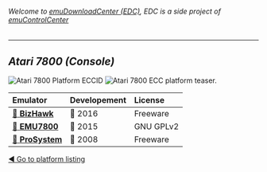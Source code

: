 ###### Welcome to [emuDownloadCenter (EDC)](https://github.com/PhoenixInteractiveNL/emuDownloadCenter/wiki/), EDC is a side project of [emuControlCenter](https://github.com/PhoenixInteractiveNL/emuControlCenter/wiki/)
***
## _Atari 7800 (Console)_
![](https://raw.githubusercontent.com/wiki/PhoenixInteractiveNL/emuDownloadCenter/images_platform/ecc_a7800_cell.png "Atari 7800 Platform ECCID")
![](https://raw.githubusercontent.com/wiki/PhoenixInteractiveNL/emuDownloadCenter/images_platform/ecc_a7800_teaser.png "Atari 7800 ECC platform teaser.")

| Emulator | Developement | License |
|:---------|:-------------|:--------|
| [:file_folder: **BizHawk**](https://github.com/PhoenixInteractiveNL/emuDownloadCenter/wiki/Emulator-bizhawk#menu) | :large_blue_circle: 2016 | Freeware |
| [:file_folder: **EMU7800**](https://github.com/PhoenixInteractiveNL/emuDownloadCenter/wiki/Emulator-emu7800#menu) | :large_blue_circle: 2015 | GNU GPLv2 |
| [:file_folder: **ProSystem**](https://github.com/PhoenixInteractiveNL/emuDownloadCenter/wiki/Emulator-prosystem#menu) | :red_circle: 2008 | Freeware |

[:arrow_backward: Go to platform listing](https://github.com/PhoenixInteractiveNL/emuDownloadCenter/wiki/EDC-Platform-List)
